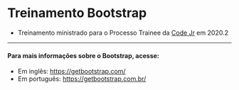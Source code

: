 # Treinamento Bootstrap

- Treinamento ministrado para o Processo Trainee da [Code Jr](https://codejr.com.br/) em 2020.2


----
#### Para mais informações sobre o Bootstrap, acesse:
- Em inglês: https://getbootstrap.com/
- Em português: https://getbootstrap.com.br/
